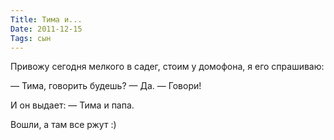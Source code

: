 ```yaml
---
Title: Тима и...
Date: 2011-12-15
Tags: сын
---
```


Привожу сегодня мелкого в садег, стоим у домофона, я его спрашиваю:

— Тима, говорить будешь?
— Да.
— Говори!

И он выдает:
— Тима и папа.

Вошли, а там все ржут :)